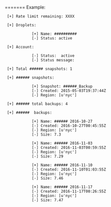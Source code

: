 

=======
 Example:
 
     [+] Rate limit remaining: XXXX 

     [+] Droplets:

				[+] Name: ##########
				[-] Status: active

     [+] Account:

				[-] Status:  active
				[-] Status message:   

     [+] Total ###### snapshots: 1 

     [+] ###### snapshots:
    
				[+] Snapshot: ######_Backup
				[-] Created: 2015-05-03T19:37:44Z
				[-] Region: [u'nyc'] 

     [+] ###### total backups: 4 

     [+] ######  backups:

				[+] Name: ###### 2016-10-27
				[-] Created: 2016-10-27T00:45:55Z
				[-] Region: [u'nyc']
				[-] Size: 7.3 

				[+] Name: ###### 2016-11-03
				[-] Created: 2016-11-03T00:59:55Z
				[-] Region: [u'nyc']
				[-] Size: 7.29 

				[+] Name: ###### 2016-11-10
				[-] Created: 2016-11-10T01:03:55Z
				[-] Region: [u'nyc']
				[-] Size: 7.46 

				[+] Name: ###### 2016-11-17
				[-] Created: 2016-11-17T00:26:55Z
				[-] Region: [u'nyc']
				[-] Size: 7.47 

